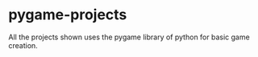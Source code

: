 # pygame-projects
All the projects shown uses the pygame library of python for basic game creation.
